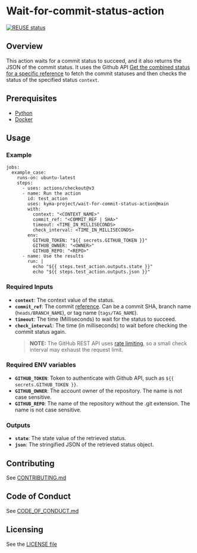 # Wait-for-commit-status-action

[![REUSE status](https://api.reuse.software/badge/github.com/kyma-project/wait-for-commit-status-action)](https://api.reuse.software/info/github.com/kyma-project/wait-for-commit-status-action)

## Overview
This action waits for a commit status to succeed, and it also returns the JSON of the commit status. It uses the Github API [Get the combined status for a specific reference](https://docs.github.com/en/rest/commits/statuses?apiVersion=2022-11-28#get-the-combined-status-for-a-specific-reference) to fetch the commit statuses and then checks the status of the specified status `context`.

## Prerequisites

- [Python](https://www.python.org/)
- [Docker](https://www.docker.com/)

## Usage

### Example
```
jobs:
  example_case:
    runs-on: ubuntu-latest
    steps:
      - uses: actions/checkout@v3
      - name: Run the action
        id: test_action
        uses: kyma-project/wait-for-commit-status-action@main
        with:
          context: "<CONTEXT_NAME>"
          commit_ref: "<COMMIT_REF | SHA>"
          timeout: <TIME_IN_MILLISECONDS>
          check_interval: <TIME_IN_MILLISECONDS>
        env:
          GITHUB_TOKEN: "${{ secrets.GITHUB_TOKEN }}"
          GITHUB_OWNER: "<OWNER>"
          GITHUB_REPO: "<REPO>"
      - name: Use the results
        run: |
          echo "${{ steps.test_action.outputs.state }}"
          echo "${{ steps.test_action.outputs.json }}"
```

### Required Inputs

- **`context`**: The context value of the status.
- **`commit_ref`**: The commit [reference](https://docs.github.com/en/rest/commits/statuses?apiVersion=2022-11-28#get-the-combined-status-for-a-specific-reference). Can be a commit SHA, branch name (`heads/BRANCH_NAME`), or tag name (`tags/TAG_NAME`).
- **`timeout`**: The time (Milliseconds) to wait for the status to succeed.
- **`check_interval`**: The time (in milliseconds) to wait before checking the commit status again.
  > **NOTE:** The GitHub REST API uses [rate limiting](https://docs.github.com/en/rest/overview/resources-in-the-rest-api?apiVersion=2022-11-28#rate-limiting), so a small check interval may exhaust the request limit.

### Required ENV variables

- **`GITHUB_TOKEN`**: Token to authenticate with Github API, such as `${{ secrets.GITHUB_TOKEN }}`.
- **`GITHUB_OWNER`**: The account owner of the repository. The name is not case sensitive.
- **`GITHUB_REPO`**: The name of the repository without the .git extension. The name is not case sensitive.

### Outputs

- **`state`**: The state value of the retrieved status.
- **`json`**: The stringified JSON of the retrieved status object.

## Contributing
<!--- mandatory section - do not change this! --->

See [CONTRIBUTING.md](CONTRIBUTING.md)

## Code of Conduct
<!--- mandatory section - do not change this! --->

See [CODE_OF_CONDUCT.md](CODE_OF_CONDUCT.md)

## Licensing
<!--- mandatory section - do not change this! --->

See the [LICENSE file](./LICENSE)
